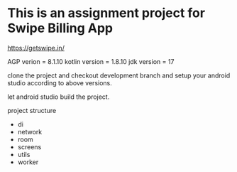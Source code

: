 # This is an assignment project for Swipe Billing App
https://getswipe.in/

AGP verion = 8.1.10
kotlin version = 1.8.10
jdk version = 17

clone the project and checkout development branch and setup your android studio according to above versions.

let android studio build the project.

project structure

- di
- network
- room
- screens
- utils
- worker
